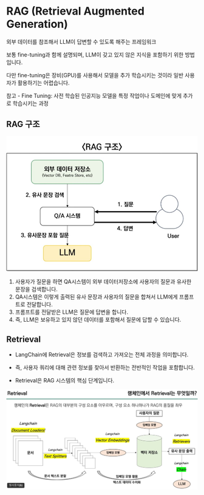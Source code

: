 # RAG (Retrieval Augmented Generation)

외부 데이터를 참조해서 LLM이 답변할 수 있도록 해주는 프레임워크

보통 fine-tuning과 함께 설명되며, LLM이 갖고 있지 않은 지식을 포함하기 위한 방법입니다.

다만 fine-tuning은 장비(GPU)를 사용해서 모델을 추가 학습시키는 것이라 일반 사용자가 활용하기는 어렵습니다.

참고 - Fine Tuning: 사전 학습된 인공지능 모델을 특정 작업이나 도메인에 맞게 추가로 학습시키는 과정

## RAG 구조

![RAG구조](./images/rag.jpg)

1. 사용자가 질문을 하면 QA시스템이 외부 데이터저장소에 사용자의 질문과 유사한 문장을 검색합니다.
2. QA시스템은 이렇게 출력된 유사 문장과 사용자의 질문을 합쳐서 LLM에게 프롬프트로 전달합니다.
3. 프롬프트를 전달받은 LLM은 질문에 답변을 합니다.
4. 즉, LLM은 보유하고 있지 않던 데이터를 포함해서 질문에 답할 수 있습니다.

## Retrieval

- LangChain에 Retrieval은 정보를 검색하고 가져오는 전체 과정을 의미합니다.

- 즉, 사용자 쿼리에 대해 관련 정보를 찾아서 반환하는 전반적인 작업을 포함합니다.

- Retrieval은 RAG 시스템의 핵심 단계입니다.

![Retrieval과정](./images/retrieval과정.jpg)
